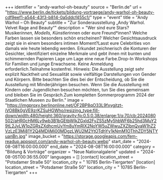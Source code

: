 +++
identifier = "andy-warhol-oh-beauty"
source = "Berlin.de"
url = "https://www.berlin.de/tickets/bildung-vortraege/andy-warhol-oh-beauty-cdf9eef1-a544-43f3-b814-0a5ddcf455c1/"
type = "event"
title = "Andy Warhol – Oh Beauty"
subtitle = "Zur Sonderausstellung „Andy Warhol. Velvet Rage and Beauty“"
description = "Wer sind eure Stars? Musiker*innen, Modells, Künstler*innen oder eure Freund*innen? Welche Farben lassen sie besonders schön erscheinen? Welcher Gesichtsausdruck zeigt sie in einem besonders intimen Moment?Lasst eure Celebrities von damals wie heute lebendig werden. Erkundet zeichnerisch die Konturen der Gesichter, identifiziert einzelne Merkmale und gebt ihnen mit bunten und schimmernden Papieren Lage um Lage eine neue Farbe.Drop-In Workshops für Familien und junge Erwachsene. Keine Anmeldung erforderlich.Teilnahme kostenfrei. Hinweis: Die Ausstellung zeigt sehr explizit Nacktheit und Sexualität sowie vielfältige Darstellungen von Gender und Körpern. Bitte beachten Sie dies bei der Entscheidung, ob Sie die Ausstellung mit Minderjährigen besuchen. Wenn Sie die Ausstellung mit Kindern oder Jugendlichen besuchen möchten, tun Sie dies gemeinsam und bleiben Sie im Gespräch.Zum kompletten Sommerprogramm 2024 der Staatlichen Museen zu Berlin."
image = "https://imgproxy.berlinonline.net/OF2BP8qO33L9fxygjtzt-iVO8Bk0gVE9zrKZSuHGWho/resizing_type:fill-down/width:480/height:360/gravity:fp:0.5:0.38/enlarge:1/q:70/cb:2024080502/aHR0cHM6Ly9wb3B1bGEtbWlkZGxld2FyZS5zMy5hbWF6b25hd3MuY29tL2JvLW1pZGRsZXdhcmUvYm8uYmRlX2NoYW5uZWwuZXZlbnQvaW1hZ2VzLzE3Mi81Y2Q4MDljMi00MDgzLWU2M2YtOTdhYy1kNmM1OThhZDY5NTYuanBn.jpg"
image_bucket = "https://storage.googleapis.com/fem-readup.appspot.com/andy-warhol-oh-beauty.webp"
start_date = "2024-08-08T16:00:00.000"
end_date = "2024-08-08T16:00:00.000"
category = "Bildung & Vorträge"
organizer = "Neue Nationalgalerie"
updated = "2024-08-05T00:36:55.000"
languages = []
[contact]
location_street = "Potsdamer Straße 50"
location_city = " 10785 Berlin-Tiergarten"
[location]
location_street = "Potsdamer Straße 50"
location_city = " 10785 Berlin-Tiergarten"
+++